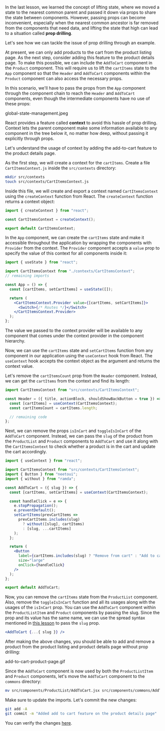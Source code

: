 In the last lesson, we learned the concept of lifting state, where we moved a state to the nearest common parent and passed it down via props to share the state between components. However, passing props can become inconvenient, especially when the nearest common ancestor is far removed from the components that need data, and lifting the state that high can lead to a situation called **prop drilling**.

Let's see how we can tackle the issue of prop drilling through an example.

At present, we can only add products to the cart from the product listing page. As the next step, consider adding this feature to the product details page. To make this possible, we can include the `AddToCart` component in the `Product` component. This will require us to lift the `cartItems` state to the `App` component so that the `Header` and `AddToCart` components within the `Product` component can also access the necessary props.

In this scenario, we'll have to pass the props from the `App` component through the component chain to reach the `Header` and `AddToCart` components, even though the intermediate components have no use of these props:

<image>global-state-management.jpeg</image>

React provides a feature called **context** to avoid this hassle of prop drilling. Context lets the parent component make some information available to any component in the tree below it, no matter how deep, without passing it explicitly through props.

Let's understand the usage of context by adding the add-to-cart feature to the product details page.

As the first step, we will create a context for the `cartItems`. Create a file `CartItemsContext.js` inside the `src/contexts` directory:

```bash
mkdir src/contexts
touch src/contexts/CartItemsContext.js
```

Inside this file, we will create and export a context named `CartItemsContext` using the `createContext` function from React. The `createContext` function returns a context object:

```js
import { createContext } from "react";

const CartItemsContext = createContext();

export default CartItemsContext;
```

In the `App` component, we can create the `cartItems` state and make it accessible throughout the application by wrapping the components with `Provider` from the context. The `Provider` component accepts a `value` prop to specify the value of this context for all components inside it:

```jsx {1, 3, 7, 10, 14}
import { useState } from "react";

import CartItemsContext from "./contexts/CartItemsContext";
// remaining imports

const App = () => {
  const [cartItems, setCartItems] = useState([]);

  return (
    <CartItemsContext.Provider value={[cartItems, setCartItems]}>
      <Switch>{/* Routes */}</Switch>
    </CartItemsContext.Provider>
  );
};
```

The value we passed to the context provider will be available to any component that comes under the context provider in the component hierarchy.

Now, we can use the `cartItems` state and `setCartItems` function from any component in our application using the `useContext` hook from React. The `useContext` hook accepts the context object as the argument and returns the context value.

Let's remove the `cartItemsCount` prop from the `Header` component. Instead, we can get the `cartItems` from the context and find its length:

```jsx
import CartItemsContext from "src/contexts/CartItemsContext";

const Header = ({ title, actionBlock, shouldShowBackButton = true }) => {
  const [cartItems] = useContext(CartItemsContext);
  const cartItemsCount = cartItems.length;

  // remaining code
};
```

Next, we can remove the props `isInCart` and `toggleIsInCart` of the `AddToCart` component. Instead, we can pass the `slug` of the product from the `ProductList` and `Product` components to `AddToCart` and use it along with the `CartItemsContext` to check whether a product is in the cart and update the cart accordingly.

```jsx {7-8, 13-17, 22}
import { useContext } from "react";

import CartItemsContext from "src/contexts/CartItemsContext";
import { Button } from "neetoui";
import { without } from "ramda";

const AddToCart = ({ slug }) => {
  const [cartItems, setCartItems] = useContext(CartItemsContext);

  const handleClick = e => {
    e.stopPropagation();
    e.preventDefault();
    setCartItems(prevCartItems =>
      prevCartItems.includes(slug)
        ? without([slug], cartItems)
        : [slug, ...cartItems]
    );
  };

  return (
    <Button
      label={cartItems.includes(slug) ? "Remove from cart" : "Add to cart"}
      size="large"
      onClick={handleClick}
    />
  );
};

export default AddToCart;
```

Now, you can remove the `cartItems` state from the `ProductList` component. Also, remove the `toggleIsInCart` function and all its usages along with the usages of the `isInCart` prop. You can use the `AddToCart` component within the `ProductListItem` and `Product` components by passing the slug. Since the prop and its value has the same name, we can use the spread syntax mentioned in [this lesson](https://courses.bigbinaryacademy.com/learn-react/props/spread-props) to pass the `slug` prop.

```jsx
<AddToCart {...{ slug }} />
```

After making the above changes, you should be able to add and remove a product from the product listing and product details page without prop drilling:

<image>add-to-cart-product-page.gif</image>

Since the `AddToCart` component is now used by both the `ProductListItem` and `Product` components, let's move the `AddToCart` component to the `commons` directory:

```bash
mv src/components/ProductList/AddToCart.jsx src/components/commons/AddToCart.jsx
```

Make sure to update the imports. Let's commit the new changes:

```bash
git add -A
git commit -m "Added add to cart feature on the product details page"
```

You can verify the changes [here](https://github.com/bigbinary/smile-cart-frontend/commit/504aca076e2e006cca7a69170b2a99f75ef08924).
